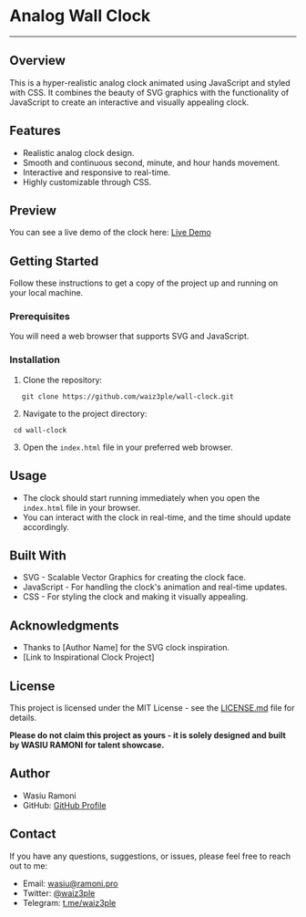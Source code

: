 # Analog Wall Clock
---
## Overview

This is a hyper-realistic analog clock animated using JavaScript and styled with CSS.
It combines the beauty of SVG graphics with the functionality of JavaScript to create
an interactive and visually appealing clock.

## Features

- Realistic analog clock design.
- Smooth and continuous second, minute, and hour hands movement.
- Interactive and responsive to real-time.
- Highly customizable through CSS.

## Preview

You can see a live demo of the clock here: [Live Demo](https://waiz3ple.github.io/wall-clock)

## Getting Started

Follow these instructions to get a copy of the project up and running on your local machine.

### Prerequisites

You will need a web browser that supports SVG and JavaScript.

### Installation

1. Clone the repository:

```
   git clone https://github.com/waiz3ple/wall-clock.git
```

2. Navigate to the project directory:

  ``` 
   cd wall-clock
 ```  

3. Open the `index.html` file in your preferred web browser.

## Usage

- The clock should start running immediately when you open the `index.html` file in your browser.
- You can interact with the clock in real-time, and the time should update accordingly.

## Built With

- SVG - Scalable Vector Graphics for creating the clock face.
- JavaScript - For handling the clock's animation and real-time updates.
- CSS - For styling the clock and making it visually appealing.

## Acknowledgments

- Thanks to [Author Name] for the SVG clock inspiration.
- [Link to Inspirational Clock Project]

## License

This project is licensed under the MIT License - see the [LICENSE.md](LICENSE.md) file for details.

**Please do not claim this project as yours - it is solely designed and built by WASIU RAMONI for talent showcase.**

## Author

- Wasiu Ramoni
- GitHub: [GitHub Profile](https://github.com/waiz3ple)

## Contact

If you have any questions, suggestions, or issues, please feel free to reach out to me:

- Email: wasiu@ramoni.pro
- Twitter: [@waiz3ple](https://twitter.com/waiz3ple)
- Telegram: [t.me/waiz3ple](https://t.me/waiz3ple)

